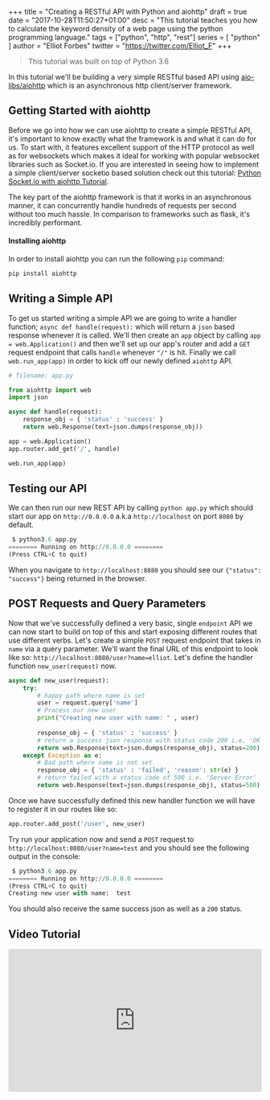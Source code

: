 +++
title = "Creating a RESTful API with Python and aiohttp"
draft = true
date = "2017-10-28T11:50:27+01:00"
desc = "This tutorial teaches you how to calculate the keyword density of a web page using the python programming language."
tags = ["python", "http", "rest"]
series = [ "python" ]
author = "Elliot Forbes"
twitter = "https://twitter.com/Elliot_F"
+++

> This tutorial was built on top of Python 3.6

In this tutorial we'll be building a very simple RESTful based API using [aio-libs/aiohttp](https://github.com/aio-libs/aiohttp) which is an asynchronous http client/server framework. 

## Getting Started with aiohttp

Before we go into how we can use aiohttp to create a simple RESTful API, it's important to know exactly what the framework is and what it can do for us. To start with, it features excellent support of the HTTP protocol as well as for websockets which makes it ideal for working with popular websocket libraries such as Socket.io. If you are interested in seeing how to implement a simple client/server socketio based solution check out this tutorial: [Python Socket.io with aiohttp Tutorial](/python/python-socket-io-tutorial/). 

The key part of the aiohttp framework is that it works in an asynchronous manner, it can concurrently handle hundreds of requests per second without too much hassle. In comparison to frameworks such as flask, it's incredibly performant. 

#### Installing aiohttp

In order to install aiohttp you can run the following `pip` command:

```py
pip install aiohttp
```

## Writing a Simple API

To get us started writing a simple API we are going to write a handler function; `async def handle(request):` which will return a `json` based response whenever it is called. We'll then create an `app` object by calling `app = web.Application()` and then we'll set up our app's router and add a `GET` request endpoint that calls `handle` whenever `"/"` is hit. Finally we call `web.run_app(app)` in order to kick off our newly defined `aiohttp` API.

```py
# filename: app.py

from aiohttp import web
import json

async def handle(request):
    response_obj = { 'status' : 'success' }
    return web.Response(text=json.dumps(response_obj))

app = web.Application()
app.router.add_get('/', handle)

web.run_app(app)
```

## Testing our API

We can then run our new REST API by calling `python app.py` which should start our app on `http://0.0.0.0` a.k.a `http://localhost` on port `8080` by default. 

```py
 $ python3.6 app.py
======== Running on http://0.0.0.0 ========
(Press CTRL+C to quit)
```

When you navigate to `http://localhost:8080` you should see our `{"status": "success"}` being returned in the browser. 

## POST Requests and Query Parameters

Now that we've successfully defined a very basic, single `endpoint` API we can now start to build on top of this and start exposing different routes that use different verbs. Let's create a simple `POST` request endpoint that takes in `name` via a query parameter. We'll want the final URL of this endpoint to look like so: `http://localhost:8080/user?name=elliot`. Let's define the handler function `new_user(request)` now.

```py
async def new_user(request):
    try:
        # happy path where name is set
        user = request.query['name']
        # Process our new user
        print("Creating new user with name: " , user)
        
        response_obj = { 'status' : 'success' }
        # return a success json response with status code 200 i.e. 'OK'
        return web.Response(text=json.dumps(response_obj), status=200)
    except Exception as e:
        # Bad path where name is not set
        response_obj = { 'status' : 'failed', 'reason': str(e) }
        # return failed with a status code of 500 i.e. 'Server Error'
        return web.Response(text=json.dumps(response_obj), status=500)
```

Once we have successfully defined this new handler function we will have to register it in our routes like so:

```py
app.router.add_post('/user', new_user)
```

Try run your application now and send a `POST` request to `http://localhost:8080/user?name=test` and you should see the following output in the console:

```py
 $ python3.6 app.py
======== Running on http://0.0.0.0 ========
(Press CTRL+C to quit)
Creating new user with name:  test
```

You should also receive the same success json as well as a `200` status.

## Video Tutorial

<div style="position:relative;height:0;padding-bottom:56.25%"><iframe src="https://www.youtube.com/embed/Z784Mwm4VBg?ecver=2" style="position:absolute;width:100%;height:100%;left:0" width="640" height="360" frameborder="0" gesture="media" allowfullscreen></iframe></div>